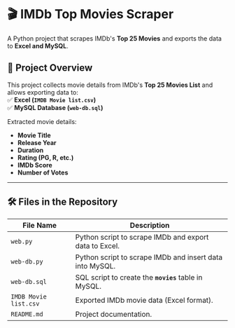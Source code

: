 # 🎬 IMDb Top Movies Scraper  
A Python project that scrapes IMDb's **Top 25 Movies** and exports the data to **Excel and MySQL**.  


## 📌 Project Overview  
This project collects movie details from IMDb's **Top 25 Movies List** and allows exporting data to:  
✅ **Excel (`IMDB Movie list.csv`)**  
✅ **MySQL Database (`web-db.sql`)**  

Extracted movie details:  
- **Movie Title**  
- **Release Year**  
- **Duration**  
- **Rating (PG, R, etc.)**  
- **IMDb Score**  
- **Number of Votes**  

---

## 🛠 Files in the Repository  

| File Name             | Description |
|----------------------|-------------|
| `web.py`            | Python script to scrape IMDb and export data to Excel. |
| `web-db.py`         | Python script to scrape IMDb and insert data into MySQL. |
| `web-db.sql`        | SQL script to create the **`movies`** table in MySQL. |
| `IMDB Movie list.csv` | Exported IMDb movie data (Excel format). |
| `README.md`         | Project documentation. |
